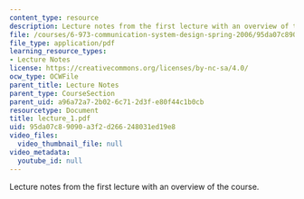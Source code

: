 ```yaml
---
content_type: resource
description: Lecture notes from the first lecture with an overview of the course.
file: /courses/6-973-communication-system-design-spring-2006/95da07c89090a3f2d266248031ed19e8_lecture_1.pdf
file_type: application/pdf
learning_resource_types:
- Lecture Notes
license: https://creativecommons.org/licenses/by-nc-sa/4.0/
ocw_type: OCWFile
parent_title: Lecture Notes
parent_type: CourseSection
parent_uid: a96a72a7-2b02-6c71-2d3f-e80f44c1b0cb
resourcetype: Document
title: lecture_1.pdf
uid: 95da07c8-9090-a3f2-d266-248031ed19e8
video_files:
  video_thumbnail_file: null
video_metadata:
  youtube_id: null
---
```

Lecture notes from the first lecture with an overview of the course.